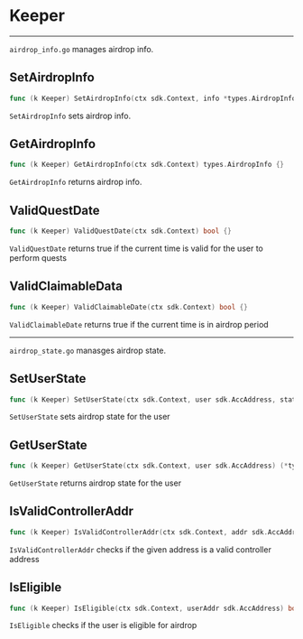 # Keeper

---

`airdrop_info.go` manages airdrop info.

## SetAirdropInfo
```go
func (k Keeper) SetAirdropInfo(ctx sdk.Context, info *types.AirdropInfo) {}
```

`SetAirdropInfo` sets airdrop info.

## GetAirdropInfo
```go
func (k Keeper) GetAirdropInfo(ctx sdk.Context) types.AirdropInfo {}
```

`GetAirdropInfo` returns airdrop info.

## ValidQuestDate
```go
func (k Keeper) ValidQuestDate(ctx sdk.Context) bool {}
```

`ValidQuestDate` returns true if the current time is valid for the user to perform quests

## ValidClaimableData
```go
func (k Keeper) ValidClaimableDate(ctx sdk.Context) bool {}
```
`ValidClaimableDate` returns true if the current time is in airdrop period

---

`airdrop_state.go` manasges airdrop state.

## SetUserState
```go
func (k Keeper) SetUserState(ctx sdk.Context, user sdk.AccAddress, state *types.UserState) error {}
```

`SetUserState` sets airdrop state for the user

## GetUserState
```go
func (k Keeper) GetUserState(ctx sdk.Context, user sdk.AccAddress) (*types.UserState, error) {}
```

`GetUserState` returns airdrop state for the user

## IsValidControllerAddr
```go
func (k Keeper) IsValidControllerAddr(ctx sdk.Context, addr sdk.AccAddress) bool {}
```

`IsValidControllerAddr` checks if the given address is a valid controller address

## IsEligible
```go
func (k Keeper) IsEligible(ctx sdk.Context, userAddr sdk.AccAddress) bool {}
```

`IsEligible` checks if the user is eligible for airdrop